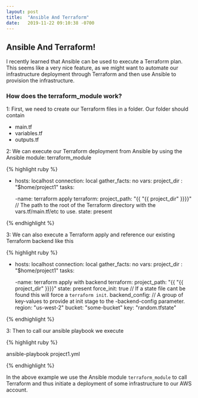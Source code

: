 ```yaml
---
layout: post
title:  "Ansible And Terraform"
date:   2019-11-22 09:10:38 -0700
---
```


## Ansible And Terraform!

<!--break-->

I recently learned that Ansible can be used to execute a Terraform plan. This seems like a very nice feature,
as we might want to automate our infrastructure deployment through Terraform and then use Ansible to provision
the infrastructure. 

### How does the terraform_module work?

1: First, we need to create our Terraform files in a folder. Our folder should contain
* main.tf  
* variables.tf  
* outputs.tf  

2: We can execute our Terraform deployment from Ansible by using the Ansible module: terraform_module

{% highlight ruby %}

- hosts: localhost
  connection: local
  gather_facts: no
  vars:
     project_dir : "$home/project1"
  tasks:
  
  -name: terraform apply
    terraform:
      project_path: "{{ "{{ project_dir" }}}}" // The path to the root of the Terraform directory with the vars.tf/main.tf/etc to use.
      state: present

{% endhighlight %}

3: We can also execute a Terraform apply and reference our existing Terraform backend like this

{% highlight ruby %}

- hosts: localhost
  connection: local
  gather_facts: no
  vars:
     project_dir : "$home/project1"
  tasks:
  
  -name: terraform apply with backend
    terraform:
      project_path:  "{{ "{{ project_dir" }}}}" 
      state: present
	  force_init: true // If a state file cant be found this will force a `terraform init`.
      backend_config: // A group of key-values to provide at init stage to the -backend-config parameter.
        region: "us-west-2"
        bucket: "some-bucket"
        key: "random.tfstate"

{% endhighlight %}

3: Then to call our ansible playbook we execute

{% highlight ruby %}

ansible-playbook project1.yml

{% endhighlight %}

In the above example we use the Ansible module `terraform_module` to call Terraform and thus initiate a deployment of some infrastructure to
our AWS account.
